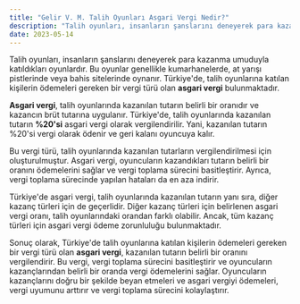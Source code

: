 ```yaml
---
title: "Gelir V. M. Talih Oyunları Asgari Vergi Nedir?"
description: "Talih oyunları, insanların şanslarını deneyerek para kazanma umuduyla katıldıkları oyunlardır"
date: 2023-05-14
---
```


Talih oyunları, insanların şanslarını deneyerek para kazanma umuduyla katıldıkları oyunlardır. Bu oyunlar genellikle
kumarhanelerde, at yarışı pistlerinde veya bahis sitelerinde oynanır. Türkiye'de, talih oyunlarına katılan kişilerin
ödemeleri gereken bir vergi türü olan **asgari vergi** bulunmaktadır.

**Asgari vergi**, talih oyunlarında kazanılan tutarın belirli bir oranıdır ve kazancın brüt tutarına uygulanır.
Türkiye'de, talih oyunlarında kazanılan tutarın **%20'si** asgari vergi olarak vergilendirilir. Yani, kazanılan tutarın
%20'si vergi olarak ödenir ve geri kalanı oyuncuya kalır.

Bu vergi türü, talih oyunlarında kazanılan tutarların vergilendirilmesi için oluşturulmuştur. Asgari vergi, oyuncuların
kazandıkları tutarın belirli bir oranını ödemelerini sağlar ve vergi toplama sürecini basitleştirir. Ayrıca, vergi
toplama sürecinde yapılan hataları da en aza indirir.

Türkiye'de asgari vergi, talih oyunlarında kazanılan tutarın yanı sıra, diğer kazanç türleri için de geçerlidir. Diğer
kazanç türleri için belirlenen asgari vergi oranı, talih oyunlarındaki orandan farklı olabilir. Ancak, tüm kazanç
türleri için asgari vergi ödeme zorunluluğu bulunmaktadır.

Sonuç olarak, Türkiye'de talih oyunlarına katılan kişilerin ödemeleri gereken bir vergi türü olan **asgari vergi**,
kazanılan tutarın belirli bir oranını vergilendirir. Bu vergi, vergi toplama sürecini basitleştirir ve oyuncuların
kazançlarından belirli bir oranda vergi ödemelerini sağlar. Oyuncuların kazançlarını doğru bir şekilde beyan etmeleri ve
asgari vergiyi ödemeleri, vergi uyumunu arttırır ve vergi toplama sürecini kolaylaştırır.
